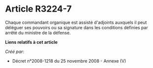 # Article R3224-7

Chaque commandant organique est assisté d'adjoints auxquels il peut déléguer ses pouvoirs ou sa signature dans les conditions
définies par arrêté du ministre de la défense.

**Liens relatifs à cet article**

_Créé par_:

  - Décret n°2008-1218 du 25 novembre 2008 -  Annexe (V)
